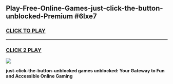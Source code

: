 
## Play-Free-Online-Games-just-click-the-button-unblocked-Premium #6lxe7
<h3>
<a href="https://premium.freeplayer.one?title=just-click-the-button-unblocked&ref=8M">CLICK TO PLAY</a></h3>
<hr>

<h3>
<a href="https://premium.freeplayer.one?title=just-click-the-button-unblocked&ref=8M">CLICK 2 PLAY</a>
  
</h3>

<a href="https://premium.freeplayer.one?title=just-click-the-button-unblocked&ref=8M"><img src="https://clearcache.store/games.png"></a>


**just-click-the-button-unblocked games unblocked: Your Gateway to Fun and Accessible Online Gaming**
